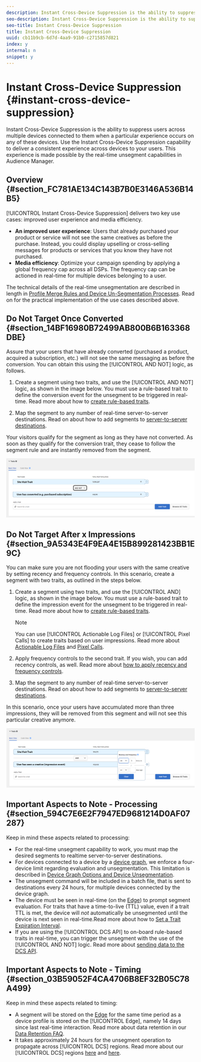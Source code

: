 ```yaml
---
description: Instant Cross-Device Suppression is the ability to suppress users across multiple devices connected to them when a particular experience occurs on any of these devices. Use the Instant Cross-Device Suppression capability to deliver a consistent experience across devices to your users. This experience is made possible by the real-time unsegment capabilities in Audience Manager.
seo-description: Instant Cross-Device Suppression is the ability to suppress users across multiple devices connected to them when a particular experience occurs on any of these devices. Use the Instant Cross-Device Suppression capability to deliver a consistent experience across devices to your users. This experience is made possible by the real-time unsegment capabilities in Audience Manager.
seo-title: Instant Cross-Device Suppression
title: Instant Cross-Device Suppression
uuid: cb11b9cb-6d7d-4aa9-91b0-c2715857d821
index: y
internal: n
snippet: y
---
```


# Instant Cross-Device Suppression {#instant-cross-device-suppression}

Instant Cross-Device Suppression is the ability to suppress users across multiple devices connected to them when a particular experience occurs on any of these devices. Use the Instant Cross-Device Suppression capability to deliver a consistent experience across devices to your users. This experience is made possible by the real-time unsegment capabilities in Audience Manager.

## Overview {#section_FC781AE134C143B7B0E3146A536B14B5}

[!UICONTROL Instant Cross-Device Suppression] delivers two key use cases: improved user experience and media efficiency.

* **An improved user experience**: Users that already purchased your product or service will not see the same creatives as before the purchase. Instead, you could display upselling or cross-selling messages for products or services that you know they have not purchased.
* **Media efficiency**: Optimize your campaign spending by applying a global frequency cap across all DSPs. The frequency cap can be actioned in real-time for multiple devices belonging to a user.

The technical details of the real-time unsegmentation are described in length in [Profile Merge Rules and Device Un-Segmentation Processes](../../c-features/profile-merge-rules/merge-rule-unsegment.md#concept_E683A925C0854AF1A63479249734AEB4). Read on for the practical implementation of the use cases described above.

## Do Not Target Once Converted {#section_14BF16980B72499AB800B6B163368DBE}

Assure that your users that have already converted (purchased a product, acquired a subscription, etc.) will not see the same messaging as before the conversion. You can obtain this using the [!UICONTROL AND NOT] logic, as follows.

1. Create a segment using two traits, and use the [!UICONTROL AND NOT] logic, as shown in the image below. You must use a rule-based trait to define the conversion event for the unsegment to be triggered in real-time. Read more about how to [create rule-based traits](../../c-features/traits/create-onboarded-rule-based-traits.md#create-rules-based-or-onboarded-traits). 

2. Map the segment to any number of real-time server-to-server destinations. Read on about how to add segments to [server-to-server destinations](../../c-features/destinations/manage-destinations.md#task_1B9A6418E2F24C9CA5888F09679204C0).

Your visitors qualify for the segment as long as they have not converted. As soon as they qualify for the conversion trait, they cease to follow the segment rule and are instantly removed from the segment.

![](assets/and_not_use_case.png)

## Do Not Target After x Impressions {#section_9A5343E4F9EA4E15B899281423BB1E9C}

You can make sure you are not flooding your users with the same creative by setting recency and frequency controls. In this scenario, create a segment with two traits, as outlined in the steps below.

1. Create a segment using two traits, and use the [!UICONTROL AND] logic, as shown in the image below. You must use a rule-based trait to define the impression event for the unsegment to be triggered in real-time. Read more about how to [create rule-based traits](../../c-features/traits/create-onboarded-rule-based-traits.md#create-rules-based-or-onboarded-traits).

   >[!NOTE]
   >
   >You can use [!UICONTROL Actionable Log Files] or [!UICONTROL Pixel Calls] to create traits based on user impressions. Read more about [Actionable Log Files](../../c-integration/media-data-integration/actionable-log-files.md#concept_464D49C698A04E26AFD8AA0F640E5EB3) and [Pixel Calls](../../c-integration/media-data-integration/impression-data-pixels.md#concept_83852AB68E344D4F8933665C895322C2).

1. Apply frequency controls to the second trait. If you wish, you can add recency controls, as well. Read more about [how to apply recency and frequency controls](../../c-features/c-segments/recency-and-frequency.md#concept_957D9E1977774D28A98ACEE6035E7B37). 
1. Map the segment to any number of real-time server-to-server destinations. Read on about how to add segments to [server-to-server destinations](../../c-features/destinations/manage-destinations.md#task_1B9A6418E2F24C9CA5888F09679204C0).

In this scenario, once your users have accumulated more than three impressions, they will be removed from this segment and will not see this particular creative anymore.

![](assets/impressions_use_case.png)

## Important Aspects to Note - Processing {#section_594C7E6E2F7947ED9681214D0AF07287}

Keep in mind these aspects related to processing:

* For the real-time unsegment capability to work, you must map the desired segments to realtime server-to-server destinations.
* For devices connected to a device by a [device graph](../../c-features/profile-merge-rules/profile-link-use-case.md#section_88E3469E94E14453AF6891B8ADA0933B), we enforce a four-device limit regarding evaluation and unsegmentation. This limitation is described in [Device Graph Options and Device Unsegmentation](../../c-features/profile-merge-rules/merge-rule-unsegment.md#section_23A08D8D7E1541A8B0C701222D5032FC).​ 
* The unsegment command will be included in a batch file, that is sent to destinations every 24 hours, for multiple devices connected by the device graph. 
* The device must be seen in real-time (on the [Edge](../../reference/system-components/components-edge.md#concept_DD36E2B5A23D4CC5A91CA9808B908B8E)) to prompt segment evaluation. For traits that have a time-to-live (TTL) value, even if a trait TTL is met, the device will *not* automatically be unsegmented until the device is next seen in real-time.​ Read more about how to [Set a Trait Expiration Interval](../../c-features/traits/create-onboarded-rule-based-traits.md#task_F17639E26C2744A0942461FCCD4D4DC7). 
* If you are using the [!UICONTROL DCS API] to on-board rule-based traits in real-time, you can trigger the unsegment with the use of the [!UICONTROL AND NOT] logic. Read more about [sending data to the DCS API](../../c-api/dcs-intro/dcs-event-calls/dcs-url-send.md#concept_9F6C569C1E444002ADF2A43516A9F284).​

## Important Aspects to Note - Timing {#section_03B59052F4CA4706B8EF32B05C78A499}

Keep in mind these aspects related to timing:

* A segment will be stored on the [Edge](../../reference/system-components/components-edge.md#concept_DD36E2B5A23D4CC5A91CA9808B908B8E) for the same time period as a device profile is stored on the [!UICONTROL Edge], namely 14 days since last real-time interaction. Read more about data retention in our [Data Retention FAQ](../../faq/faq-privacy.md#section_20FF2BAAAA504153B36C420A5ECFB458). 
* It takes approximately 24 hours for the unsegment operation to propagate across [!UICONTROL DCS] regions. Read more about our [!UICONTROL DCS] regions [here](../../reference/system-components/components-data-collection.md#concept_66CFFEBF5E8B41ED94082D562A93506E) and [here](../../c-api/dcs-intro/dcs-api-reference/dcs-regions.md#concept_01C1E017A6694D1EAF9BF65BFFA54091).